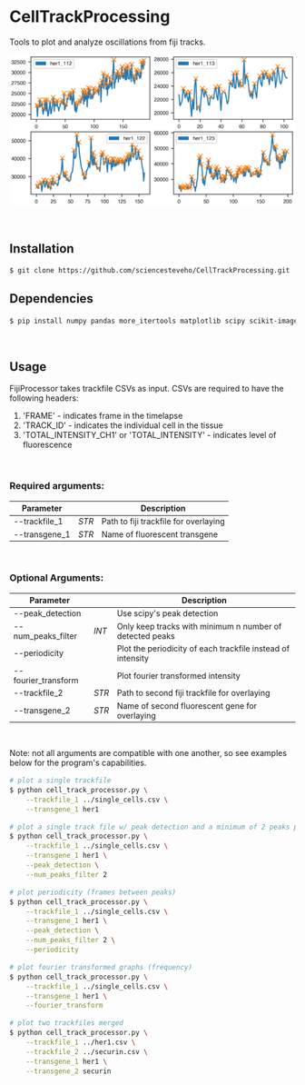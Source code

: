 # CellTrackProcessing
Tools to plot and analyze oscillations from fiji tracks.
&nbsp;
<div align="center">
    <img src='images/plot_example.png'>
</div>

&nbsp;

## Installation

```sh
$ git clone https://github.com/sciencesteveho/CellTrackProcessing.git
```

## Dependencies

```sh
$ pip install numpy pandas more_itertools matplotlib scipy scikit-image
```

&nbsp;

## Usage
FijiProcessor takes trackfile CSVs as input. CSVs are required to have the following headers:
1. 'FRAME' - indicates frame in the timelapse
2. 'TRACK_ID' - indicates the individual cell in the tissue
3. 'TOTAL_INTENSITY_CH1' or 'TOTAL_INTENSITY' - indicates level of fluorescence

&nbsp;

### Required arguments:
| Parameter     |       | Description                           |
|---------------|-------|---------------------------------------|
| --trackfile_1 | _STR_ | Path to fiji trackfile for overlaying |
| --transgene_1     | _STR_ | Name of fluorescent transgene         |

&nbsp;

### Optional Arguments:
| Parameter           |       | Description                                                 |
|---------------------|-------|-------------------------------------------------------------|
| --peak_detection    |       | Use scipy's peak detection                                  |
| --num_peaks_filter  | _INT_ | Only keep tracks with minimum n number of detected peaks    |
| --periodicity       |       | Plot the periodicity of each trackfile instead of intensity |
| --fourier_transform |       | Plot fourier transformed intensity                          |
| --trackfile_2       | _STR_ | Path to second fiji trackfile for overlaying                |
| --transgene_2           | _STR_ | Name of second fluorescent gene for overlaying              |

&nbsp;

Note: not all arguments are compatible with one another, so see examples below for the program's capabilities.
```sh
# plot a single trackfile
$ python cell_track_processor.py \
    --trackfile_1 ../single_cells.csv \
    --transgene_1 her1 
```

```sh
# plot a single track file w/ peak detection and a minimum of 2 peaks per dataset
$ python cell_track_processor.py \
    --trackfile_1 ../single_cells.csv \
    --transgene_1 her1 \
    --peak_detection \
    --num_peaks_filter 2
```

```sh
# plot periodicity (frames between peaks)
$ python cell_track_processor.py \
    --trackfile_1 ../single_cells.csv \
    --transgene_1 her1 \
    --peak_detection \
    --num_peaks_filter 2 \
    --periodicity
```

```sh
# plot fourier transformed graphs (frequency)
$ python cell_track_processor.py \
    --trackfile_1 ../single_cells.csv \
    --transgene_1 her1 \
    --fourier_transform
```

```sh
# plot two trackfiles merged
$ python cell_track_processor.py \
    --trackfile_1 ../her1.csv \
    --trackfile_2 ../securin.csv \
    --transgene_1 her1 \
    --transgene_2 securin 
```



